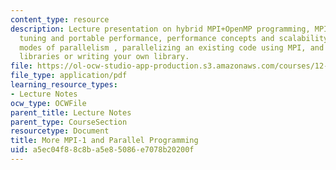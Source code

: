 ```yaml
---
content_type: resource
description: Lecture presentation on hybrid MPI+OpenMP programming, MPI performance
  tuning and portable performance, performance concepts and scalability, different
  modes of parallelism , parallelizing an existing code using MPI, and using 3rd party
  libraries or writing your own library.
file: https://ol-ocw-studio-app-production.s3.amazonaws.com/courses/12-950-parallel-programming-for-multicore-machines-using-openmp-and-mpi-january-iap-2010/a5ec04f88c8ba5e85086e7078b20200f_MIT12_950IAP10_Lec5.pdf
file_type: application/pdf
learning_resource_types:
- Lecture Notes
ocw_type: OCWFile
parent_title: Lecture Notes
parent_type: CourseSection
resourcetype: Document
title: More MPI-1 and Parallel Programming
uid: a5ec04f8-8c8b-a5e8-5086-e7078b20200f
---
```

